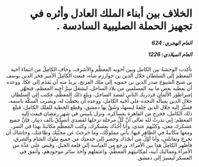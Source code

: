 <h1 dir="rtl">الخلاف بين أبناء الملك العادل وأثره في تجهيز الحملة الصليبية السادسة .</h1>

<h5 dir="rtl">العام الهجري:  624

العام الميلادي: 1226

</h5>

<p dir="rtl">تأكدت الوحشةُ بين الكامل وبين أخويه المعظَّم والأشرف، وخاف الكامِلُ من انتماء أخيه المعظم إلى السلطان جلال الدين بن خوارزم شاه، فبعث الكامِلُ الأمير فخر الدين يوسف بن شيخ الشيوخ صدر الدين بن حمويه إلى ملك الفرنج، يريدُ منه أن يَقدَم إلى عكا، ووعده أن يعطيه بعض ما بيد المسلمين من بلاد الساحل، ليشغلَ سِرَّ أخيه المعظم، فتجهَّز إمبراطور الألمان فردريك الثاني لقصد الساحل، وبلغ ذلك المعظَّم، فكتب إلى السلطان جلال الدين يسألُه النجدة على أخيه الكامل، ووعده أن يخطُبَ له، ويضرب السكَّة باسمه، فسيَّرَ إليه جلال الدين خِلعةً لبسها، وشَقَّ بها دمشق، وقطع الخطبة للملك الكامل، فبلغ ذلك الكامل، فخرج من القاهرة بعساكره، ونزل بلبيس في شهر رمضان فبعث إليه المعظم: إني نذرتُ لله تعالى أنَّ كُلَّ مرحلة ترحلها لقصدي أتصدَّقُ بألف دينار، فإنَّ جميع عسكرك معي، وكتُبُهم عندي، وأنا آخُذُك بعسكرِك، وكتب المعظَّم مكاتبةً بهذا في السر، ومعها مكاتبةٌ في الظاهِرِ فيها: بأني مملوكُك، وما خرجتُ عن محبَّتِك وطاعتك، وحاشاك أن تخرجَ وتقابلني، وأنا أوَّلُ من أنجَدَك وحضر إلى خدمتِك من جميع ملوك الشام والشرق، فأظهر الكامِلُ هذا بين الأمراء، ورجع من العباسة إلى قلعة الجبلِ، وقبض على عدَّة من الأمراء ومماليك أبيه، لمكاتبتِهم المعظَّم، واعتقلهم وأخذ سائر موجودِهم، وأنفق في العسكر ليسيرَ إلى دمشق.</p></br>
